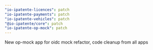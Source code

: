 ```yaml
---
"io-ipatente-licences": patch
"io-ipatente-payments": patch
"io-ipatente-vehicles": patch
"@io-ipatente/core": patch
"io-ipatente-op-mock": patch
---
```


New op-mock app for oidc mock refactor, code cleanup from all apps
